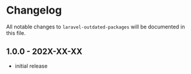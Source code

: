 # Changelog

All notable changes to `laravel-outdated-packages` will be documented in this file.

## 1.0.0 - 202X-XX-XX

- initial release
